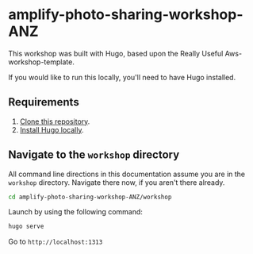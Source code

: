 # amplify-photo-sharing-workshop-ANZ

This workshop was built with Hugo, based upon the Really Useful Aws-workshop-template.

If you would like to run this locally, you'll need to have Hugo installed.

## Requirements

1. [Clone this repository](https://help.github.com/articles/fork-a-repo/).
2. [Install Hugo locally](https://gohugo.io/overview/quickstart/).


## Navigate to the `workshop` directory

All command line directions in this documentation assume you are in the `workshop` directory. Navigate there now, if you aren't there already.

```bash
cd amplify-photo-sharing-workshop-ANZ/workshop
```

Launch by using the following command:

```bash
hugo serve
```

Go to `http://localhost:1313`
